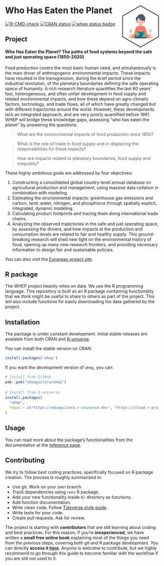 
<!-- README.md is generated from README.Rmd. Please edit that file -->

# Who Has Eaten the Planet <a href="https://eduaguilera.github.io/whep/"><img src="man/figures/logo.png" align="right" height="139" alt="whep website" /></a>

<!-- badges: start -->

[![R-CMD-check](https://github.com/eduaguilera/whep/actions/workflows/R-CMD-check.yaml/badge.svg)](https://github.com/eduaguilera/whep/actions/workflows/R-CMD-check.yaml)
[![CRAN
status](https://www.r-pkg.org/badges/version/whep)](https://CRAN.R-project.org/package=whep)
[![whep status
badge](https://eduaguilera.r-universe.dev/whep/badges/version)](https://eduaguilera.r-universe.dev/whep)
<!-- badges: end -->

## Project

#### **Who Has Eaten the Planet? The paths of food systems beyond the safe and just operating space (1850-2020)**

Food production covers the most basic human need, and simultaneously is
the main driver of anthropogenic environmental impacts. These impacts
have resulted in the transgression, during the brief period since the
industrial revolution, of the planetary boundaries defining the safe
operating space of humanity. A rich research literature quantifies the
last 60 years’ fast, heterogeneous, and often unfair development in food
supply and related environmental impacts, and how these depend on
agro-climatic factors, technology, and trade flows, all of which have
greatly changed but with different trajectories around the world.
However, these developments lack an integrated approach, and are very
poorly quantified before 1961. WHEP will bridge these knowledge gaps,
assessing “who has eaten the planet” by answering the questions:

> What are the environmental impacts of food production since 1850?

> What is the role of trade in food supply and in displacing the
> responsibilities for these impacts?

> How are impacts related to planetary boundaries, food supply and
> inequality?

These highly ambitious goals are addressed by four objectives:

1.  Constructing a consolidated global country-level annual database on
    agricultural production and management, using massive data collation
    in combination with modeling.
2.  Estimating the environmental impacts: greenhouse gas emissions and
    carbon, land, water, nitrogen, and phosphorus through spatially
    explicit, integrated, dynamic modeling.
3.  Calculating product footprints and tracing them along international
    trade chains.
4.  Analyzing the observed trajectories in the safe and just operating
    space, by assessing the drivers, and how impacts at the production
    and consumption levels are related to fair and healthy supply. This
    ground-breaking research will shed new light on the environmental
    history of food, opening up many new research frontiers, and
    providing necessary information to design fair and sustainable
    policies.

You can also visit the [European project
site](https://cordis.europa.eu/project/id/101115126).

## R package

The WHEP project heavily relies on data. We use the R programming
language. This repository is built as an R package containing
functionality that we think might be useful to share to others as part
of the project. This will also include functions for easily downloading
the data gathered by the project.

## Installation

The package is under constant development. Initial stable releases are
available from both CRAN and
[R-universe](https://eduaguilera.r-universe.dev/whep).

You can install the stable version on CRAN:

``` r
install.packages('whep')
```

If you want the development version of `whep`, you can:

``` r
# Install from GitHub
pak::pak("eduaguilera/whep")

# Install from R-universe
install.packages(
  "whep",
  repos = c("https://eduaguilera.r-universe.dev", "https://cloud.r-project.org")
)
```

## Usage

You can read more about the package’s functionalities from the
documentation at the [reference
page](https://eduaguilera.github.io/whep/reference/index.html).

## Contributing

We try to follow best coding practices, specifically focused on R
package creation. The process is roughly summarized in:

  - Use git. Work on your own branch.
  - Track dependencies using `renv` R package.
  - Add your new functionality inside `R/` directory as functions.
  - Add function documentation.
  - Write clean code. Follow [Tidyverse style
    guide](https://style.tidyverse.org/).
  - Write tests for your code.
  - Create pull requests. Ask for review.

The project is starting with **contributors** that are still learning
about coding and best practices. For this reason, if you’re
**inexperienced**, we have written a **small free online book**
explaining most of the things you need from the previous steps, covering
both git and R package development. You can directly **access it
[here](https://lbm364dl.github.io/follow-the-workflow)**. Anyone is
welcome to contribute, but we highly recommend to go through this guide
to become familiar with the workflow if you are still not used to it.
